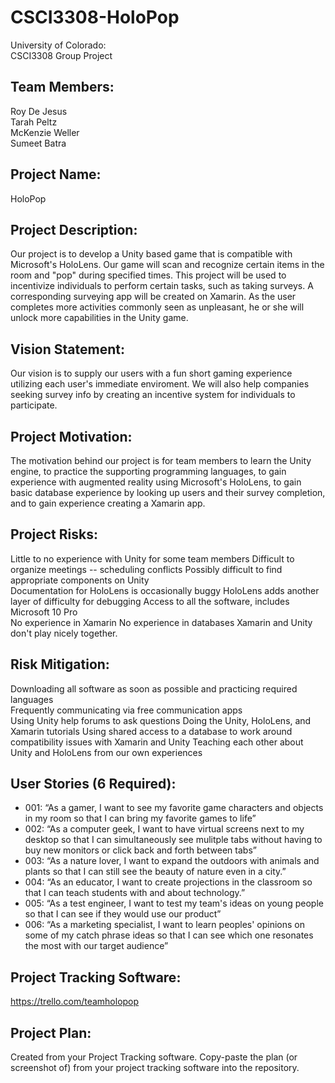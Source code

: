 # CSCI3308-HoloPop
University of Colorado:  
CSCI3308 Group Project

## Team Members:  
Roy De Jesus  
Tarah Peltz  
McKenzie Weller  
Sumeet Batra  

## Project Name:  
HoloPop  

## Project Description:  
Our project is to develop a Unity based game that is compatible with Microsoft's HoloLens. Our game will scan and recognize certain items in the room and "pop" during specified times. This project will be used to incentivize individuals to perform certain tasks, such as taking surveys. A corresponding surveying app will be created on Xamarin. As the user completes more activities commonly seen as unpleasant, he or she will unlock more capabilities in the Unity game.

## Vision Statement:  
Our vision is to supply our users with a fun short gaming experience utilizing each user's immediate enviroment. We will also help companies seeking survey info by creating an incentive system for individuals to participate.

## Project Motivation:  
The motivation behind our project is for team members to learn the Unity engine, to practice the supporting programming languages, to gain experience with augmented reality using Microsoft's HoloLens, to gain basic database experience by looking up users and their survey completion, and to gain experience creating a Xamarin app.

## Project Risks:  
Little to no experience with Unity for some team members
Difficult to organize meetings -- scheduling conflicts
Possibly difficult to find appropriate components on Unity  
Documentation for HoloLens is occasionally buggy
HoloLens adds another layer of difficulty for debugging
Access to all the software, includes Microsoft 10 Pro  
No experience in Xamarin
No experience in databases
Xamarin and Unity don't play nicely together. 

## Risk Mitigation:  
Downloading all software as soon as possible and practicing required languages  
Frequently communicating via free communication apps  
Using Unity help forums to ask questions
Doing the Unity, HoloLens, and Xamarin tutorials
Using shared access to a database to work around compatibility issues with Xamarin and Unity
Teaching each other about Unity and HoloLens from our own experiences


## User Stories (6 Required):  
* 001: “As a gamer, I want to see my favorite game characters and objects in my room so that I can bring my favorite games to life”  
* 002: “As a computer geek, I want to have virtual screens next to my desktop so that I can simultaneously see mulitple tabs without having to buy new monitors or click back and forth between tabs”  
* 003: “As a nature lover, I want to expand the outdoors with animals and plants so that I can still see the beauty of nature even in a city.”  
* 004: “As an educator, I want to create projections in the classroom so that I can teach students with and about technology.”  
* 005: “As a test engineer, I want to test my team's ideas on young people so that I can see if they would use our product”  
* 006: “As a marketing specialist, I want to learn peoples' opinions on some of my catch phrase ideas so that I can see which one resonates the most with our target audience”  

## Project Tracking Software:  
https://trello.com/teamholopop

## Project Plan:  
Created from your Project Tracking software. Copy-paste the plan (or screenshot of) from your project tracking software into the repository.

